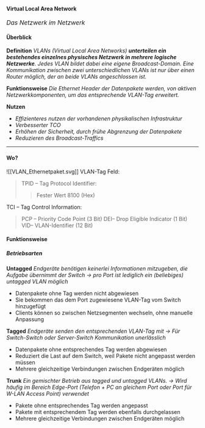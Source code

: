 #### Virtual Local Area Network
<font size=3>*Das Netzwerk im Netzwerk*</font>
#### Überblick
**Definition**
*VLANs (Virtual Local Area Networks) **unterteilen ein bestehendes einzelnes physisches Netzwerk in mehrere logische Netzwerke**. Jedes VLAN bildet dabei eine eigene Broadcast-Domain. Eine Kommunikation zwischen zwei unterschiedlichen VLANs ist nur über einen Router möglich, der an beide VLANs angeschlossen ist.*

**Funktionsweise**
*Die Ethernet Header der Datenpakete werden, von aktiven Netzwerkkomponenten, um das entsprechende
VLAN-Tag erweitert.*

**Nutzen**
* *Effizienteres nutzen der vorhandenen physikalischen Infrastruktur*
* *Verbesserter TCO*
* *Erhöhen der Sicherheit, durch frühe Abgrenzung der Datenpakete*
* *Reduzieren des Broadcast-Traffics*
---
#### Wo?
![[VLAN_Ethernetpaket.svg]]
VLAN-Tag Feld:
>TPID – Tag Protocol Identifier:
>> Fester Wert 8100 (Hex)

TCI – Tag Control Information:
> PCP – Priority Code Point (3 Bit)
> DEI– Drop Eligible Indicator (1 Bit)
> VID– VLAN-Identifier (12 Bit)

#### Funktionsweise
##### **Betriebsarten**
**Untagged**
*Endgeräte benötigen keinerlei Informationen mitzugeben, die Aufgabe übernimmt der Switch
-> pro Port ist lediglich ein (beliebiges) untagged VLAN möglich*

+ Datenpakete ohne Tag werden nicht abgewiesen
+ Sie bekommen das dem Port zugewiesene VLAN-Tag vom Switch hinzugefügt
+ Clients können so zwischen Netzsegmenten wechseln, ohne manuelle Anpassung

**Tagged**
*Endgeräte senden den entsprechenden VLAN-Tag mit
-> Für Switch-Switch oder Server-Switch Kommunikation unerlässlich*

+ Datenpakete ohne entsprechendes Tag werden abgewiesen
+ Reduziert die Last auf dem Switch, weil Pakete nicht angepasst werden müssen
+ Mehrere gleichzeitige Verbindungen zwischen Endgeräten möglich

**Trunk**
*Ein gemischter Betrieb aus tagged und untagged VLANs.
-> Wird häufig im Bereich Edge-Port (Telefon + PC an gleichem Port oder Port für W-LAN Access Point) verwendet*

+ Pakete ohne entsprechendes Tag werden angepasst
+ Pakete mit entsprechendem Tag werden ebenfalls durchgelassen
+ Mehrere gleichzeitige Verbindungen zwischen Endgeräten möglich